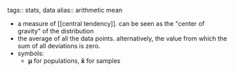 tags:: stats, data
alias:: arithmetic mean

- a measure of [[central tendency]]. can be seen as the "center of gravity" of the distribution
- the average of all the data points. alternatively, the value from which the sum of all deviations is zero.
- symbols:
	- **μ** for populations, **x̄** for samples